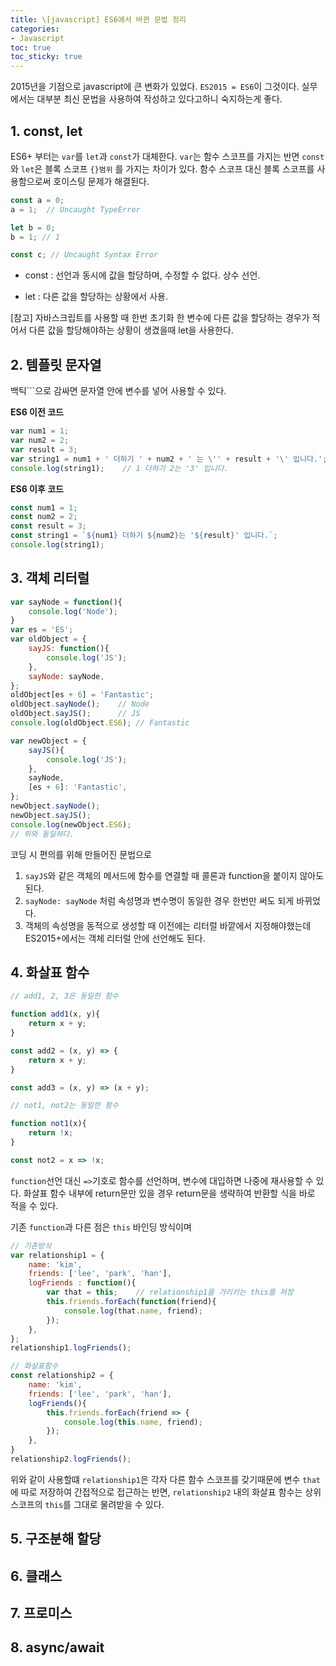 ```yaml
---
title: \[javascript] ES6에서 바뀐 문법 정리
categories:
- Javascript
toc: true
toc_sticky: true
---
```


2015년을 기점으로 javascript에 큰 변화가 있었다. `ES2015 = ES6`이 그것이다.
실무에서는 대부분 최신 문법을 사용하여 작성하고 있다고하니 숙지하는게 좋다.



## 1. const, let

ES6+ 부터는 `var`를 `let`과 `const`가 대체한다. 
`var`는 함수 스코프를 가지는 반면 `const`와 `let`은 블록 스코프 `{}범위` 를 가지는 차이가 있다.
함수 스코프 대신 블록 스코프를 사용함으로써 호이스팅 문제가 해결된다.


```javascript
const a = 0;
a = 1;  // Uncaught TypeError

let b = 0;
b = 1; // 1

const c; // Uncaught Syntax Error
```

* const : 선언과 동시에 값을 할당하며, 수정할 수 없다. 상수 선언.

* let : 다른 값을 할당하는 상황에서 사용.


[참고] 자바스크립트를 사용할 때 한번 초기화 한 변수에 다른 값을 할당하는 경우가 적어서 다른 값을 할당해야하는 상황이 생겼을때 let을 사용한다.


## 2. 템플릿 문자열

백틱`\``으로 감싸면 문자열 안에 변수를 넣어 사용할 수 있다.


**ES6 이전 코드**
```javascript
var num1 = 1;
var num2 = 2;
var result = 3;
var string1 = num1 + ' 더하기 ' + num2 + ' 는 \'' + result + '\' 입니다.';
console.log(string1);    // 1 더하기 2는 '3' 입니다.

```

**ES6 이후 코드**
```javascript
const num1 = 1;
const num2 = 2;
const result = 3;
const string1 = `${num1} 더하기 ${num2}는 '${result}' 입니다.`;
console.log(string1);
```

## 3. 객체 리터럴

```javascript
var sayNode = function(){
    console.log('Node');
}
var es = 'ES';
var oldObject = {
    sayJS: function(){
        console.log('JS');
    },
    sayNode: sayNode,
};
oldObject[es + 6] = 'Fantastic';
oldObject.sayNode();    // Node
oldObject.sayJS();      // JS
console.log(oldObject.ES6); // Fantastic
```

```javascript
var newObject = {
    sayJS(){
        console.log('JS');
    },
    sayNode,
    [es + 6]: 'Fantastic',
};
newObject.sayNode();
newObject.sayJS();
console.log(newObject.ES6);
// 위와 동일하다.
```

코딩 시 편의를 위해 만들어진 문법으로

1. `sayJS`와 같은 객체의 메서드에 함수를 연결할 때 콜론과 function을 붙이지 않아도 된다.
2. `sayNode: sayNode` 처럼 속성명과 변수명이 동일한 경우 한번만 써도 되게 바뀌었다.
3. 객체의 속성명을 동적으로 생성할 때 이전에는 리터럴 바깥에서 지정해야했는데 ES2015+에서는 객체 리터럴 안에 선언해도 된다.


## 4. 화살표 함수

```javascript
// add1, 2, 3은 동일한 함수

function add1(x, y){
    return x + y;
}

const add2 = (x, y) => {
    return x + y;
}

const add3 = (x, y) => (x + y);

// not1, not2는 동일한 함수

function not1(x){
    return !x;
}

const not2 = x => !x;

```

`function`선언 대신 `=>`기호로 함수를 선언하며, 변수에 대입하면 나중에 재사용할 수 있다.
화살표 함수 내부에 return문만 있을 경우 return문을 생략하여 반환할 식을 바로 적을 수 있다.

기존 `function`과 다른 점은 `this` 바인딩 방식이며 

```javascript
// 기존방식
var relationship1 = {
    name: 'kim',
    friends: ['lee', 'park', 'han'],
    logFriends : function(){
        var that = this;    // relationship1을 가리키는 this를 저장
        this.friends.forEach(function(friend){
            console.log(that.name, friend);
        });
    },
};
relationship1.logFriends();

// 화살표함수
const relationship2 = {
    name: 'kim',
    friends: ['lee', 'park', 'han'],
    logFriends(){
        this.friends.forEach(friend => {
            console.log(this.name, friend);
        });
    },
}
relationship2.logFriends();
```

위와 같이 사용할떄 `relationship1`은 각자 다른 함수 스코프를 갖기때문에 변수 `that`에 따로 저장하여 간접적으로 접근하는 반면, `relationship2` 내의 화살표 함수는 상위 스코프의 `this`를 그대로 물려받을 수 있다.



## 5. 구조분해 할당



## 6. 클래스

## 7. 프로미스

## 8. async/await